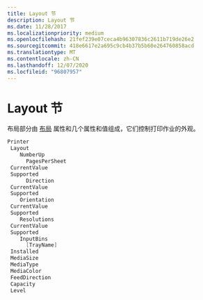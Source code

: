 ```yaml
---
title: Layout 节
description: Layout 节
ms.date: 11/28/2017
ms.localizationpriority: medium
ms.openlocfilehash: 21fef239e07ceca4b96307836c2611b719de26e2
ms.sourcegitcommit: 418e6617e2a695c9cb4b37b5b60e264760858acd
ms.translationtype: MT
ms.contentlocale: zh-CN
ms.lasthandoff: 12/07/2020
ms.locfileid: "96807957"
---
```

# <a name="layout-section"></a>Layout 节


布局部分由 [布局](layout.md) 属性和几个属性和值组成，它们控制打印作业的外观。

```cpp
Printer
 Layout
    NumberUp
      PagesPerSheet
 CurrentValue
 Supported
      Direction
 CurrentValue
 Supported
    Orientation
 CurrentValue
 Supported
    Resolutions
 CurrentValue
 Supported
    InputBins
      [TrayName]
 Installed
 MediaSize
 MediaType
 MediaColor
 FeedDirection
 Capacity
 Level
```

 

 





